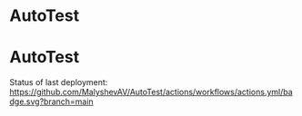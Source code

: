# AutoTest
# AutoTest
Status of last deployment: <br>
https://github.com/MalyshevAV/AutoTest/actions/workflows/actions.yml/badge.svg?branch=main <br>
